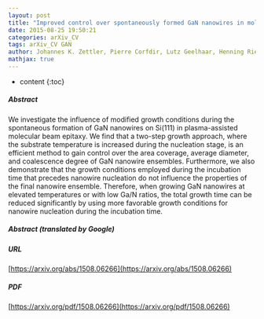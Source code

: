 ```yaml
---
layout: post
title: "Improved control over spontaneously formed GaN nanowires in molecular beam epitaxy using a two-step growth process"
date: 2015-08-25 19:50:21
categories: arXiv_CV
tags: arXiv_CV GAN
author: Johannes K. Zettler, Pierre Corfdir, Lutz Geelhaar, Henning Riechert, Oliver Brandt, Sergio Fernández-Garrido
mathjax: true
---
```


* content
{:toc}

##### Abstract
We investigate the influence of modified growth conditions during the spontaneous formation of GaN nanowires on Si(111) in plasma-assisted molecular beam epitaxy. We find that a two-step growth approach, where the substrate temperature is increased during the nucleation stage, is an efficient method to gain control over the area coverage, average diameter, and coalescence degree of GaN nanowire ensembles. Furthermore, we also demonstrate that the growth conditions employed during the incubation time that precedes nanowire nucleation do not influence the properties of the final nanowire ensemble. Therefore, when growing GaN nanowires at elevated temperatures or with low Ga/N ratios, the total growth time can be reduced significantly by using more favorable growth conditions for nanowire nucleation during the incubation time.

##### Abstract (translated by Google)


##### URL
[https://arxiv.org/abs/1508.06266](https://arxiv.org/abs/1508.06266)

##### PDF
[https://arxiv.org/pdf/1508.06266](https://arxiv.org/pdf/1508.06266)

